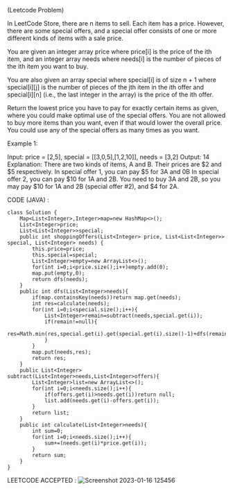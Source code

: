 (Leetcode Problem) 

In LeetCode Store, there are n items to sell. Each item has a price. However, there are some special offers, and a special offer consists of one or more different kinds of items with a sale price.

You are given an integer array price where price[i] is the price of the ith item, and an integer array needs where needs[i] is the number of pieces of the ith item you want to buy.

You are also given an array special where special[i] is of size n + 1 where special[i][j] is the number of pieces of the jth item in the ith offer and special[i][n] (i.e., the last integer in the array) is the price of the ith offer.

Return the lowest price you have to pay for exactly certain items as given, where you could make optimal use of the special offers. You are not allowed to buy more items than you want, even if that would lower the overall price. You could use any of the special offers as many times as you want.

 

Example 1:

Input: price = [2,5], special = [[3,0,5],[1,2,10]], needs = [3,2]
Output: 14
Explanation: There are two kinds of items, A and B. Their prices are $2 and $5 respectively. 
In special offer 1, you can pay $5 for 3A and 0B
In special offer 2, you can pay $10 for 1A and 2B. 
You need to buy 3A and 2B, so you may pay $10 for 1A and 2B (special offer #2), and $4 for 2A.


CODE (JAVA) :

```
class Solution {
    Map<List<Integer>,Integer>map=new HashMap<>();
    List<Integer>price;
    List<List<Integer>>special;
    public int shoppingOffers(List<Integer> price, List<List<Integer>> special, List<Integer> needs) {
        this.price=price;
        this.special=special;
        List<Integer>empty=new ArrayList<>();
        for(int i=0;i<price.size();i++)empty.add(0);
        map.put(empty,0);
        return dfs(needs);
    }
    public int dfs(List<Integer>needs){
        if(map.containsKey(needs))return map.get(needs);
        int res=calculate(needs);
        for(int i=0;i<special.size();i++){
            List<Integer>remain=subtract(needs,special.get(i));
            if(remain!=null){
                res=Math.min(res,special.get(i).get(special.get(i).size()-1)+dfs(remain));
            }
        }
        map.put(needs,res);
        return res;
    }
    public List<Integer> subtract(List<Integer>needs,List<Integer>offers){
        List<Integer>list=new ArrayList<>();
        for(int i=0;i<needs.size();i++){
            if(offers.get(i)>needs.get(i))return null;
            list.add(needs.get(i)-offers.get(i));
        }
        return list;
    }
    public int calculate(List<Integer>needs){
        int sum=0;
        for(int i=0;i<needs.size();i++){
            sum+=(needs.get(i)*price.get(i));
        }
        return sum;
    }
}

```
LEETCODE ACCEPTED :
![Screenshot 2023-01-16 125456](https://user-images.githubusercontent.com/73281015/212620590-abccabf7-d46b-409a-88ad-cad16696812b.png)

